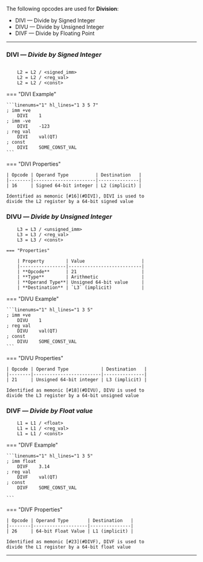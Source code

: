 The following opcodes are used for **Division**:

- DIVI — Divide by Signed Integer
- DIVU — Divide by Unsigned Integer
- DIVF — Divide by Floating Point

---

### DIVI — _Divide by Signed Integer_

```title="Algorithm"

    L2 = L2 / <signed_imm>
    L2 = L2 / <reg_val>
    L2 = L2 / <const>
```

<div class="result" markdown>

=== "DIVI Example"

    ```linenums="1" hl_lines="1 3 5 7"
    ; imm +ve
        DIVI    1
    ; imm -ve
        DIVI    -123
    ; reg val
        DIVI    val(QT)
    ; const
        DIVI    SOME_CONST_VAL
    ```

=== "DIVI Properties"

    | Opcode | Operand Type          | Destination   |
    |--------|-----------------------|---------------|
    | 16     | Signed 64-bit integer | L2 (implicit) |

    Identified as memonic [#16](#DIVI), DIVI is used to
    divide the L2 register by a 64-bit signed value

</div>

### DIVU — _Divide by Unsigned Integer_

```title="Algorithm"
    L3 = L3 / <unsigned_imm>
    L3 = L3 / <reg_val>
    L3 = L3 / <const>
```

    === "Properties"

        | Property        | Value                     |
        |-----------------|---------------------------|
        | **Opcode**      | 21                        |
        | **Type**        | Arithmetic                |
        | **Operand Type**| Unsigned 64-bit value     |
        | **Destination** | `L3` (implicit)           |

<div class="result" markdown>
=== "DIVU Example"

    ```linenums="1" hl_lines="1 3 5"
    ; imm +ve
        DIVU    1
    ; reg val
        DIVU    val(QT)
    ; const
        DIVU    SOME_CONST_VAL
    ```

=== "DIVU Properties"

    | Opcode | Operand Type            | Destination   |
    |--------|-------------------------|---------------|
    | 21     | Unsigned 64-bit integer | L3 (implicit) |

    Identified as memonic [#18](#DIVU), DIVU is used to
    divide the L3 register by a 64-bit unsigned value

</div>

### DIVF — _Divide by Float value_

```title="Algorithm"
    L1 = L1 / <float>
    L1 = L1 / <reg_val>
    L1 = L1 / <const>
```

<div class="result" markdown>

=== "DIVF Example"

    ```linenums="1" hl_lines="1 3 5"
    ; imm float
        DIVF    3.14
    ; reg val
        DIVF    val(QT)
    ; const
        DIVF    SOME_CONST_VAL

    ```

=== "DIVF Properties"

    | Opcode | Operand Type       | Destination   |
    |--------|--------------------|---------------|
    | 26     | 64-bit Float Value | L1 (implicit) |

    Identified as memonic [#23](#DIVF), DIVF is used to
    divide the L1 register by a 64-bit float value

---
